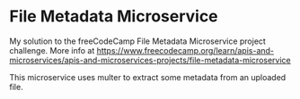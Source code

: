 # File Metadata Microservice

My solution to the freeCodeCamp File Metadata Microservice project challenge. More info at https://www.freecodecamp.org/learn/apis-and-microservices/apis-and-microservices-projects/file-metadata-microservice

This microservice uses multer to extract some metadata from an uploaded file.
